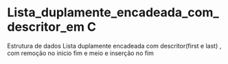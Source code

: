 # Lista_duplamente_encadeada_com_descritor_em C
Estrutura de dados Lista duplamente encadeada com descritor(first e last) , com remoção no inicio fim e meio e inserção no fim
